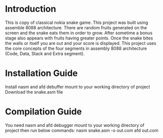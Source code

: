 # Introduction
This is copy of classical nokia snake game. This project was built using assemble 8088 architecture. There are random fruits generated on the screen and the snake eats them in order to grow. After sometime a bonus stage also appears with fruits having greater points. Once the snake bites the walls or itself you are out and your score is displayed. This project uses the core concepts of the four segments in assembly 8088 architecture (Code, Data, Stack and Extra segment).

# Installation Guide
Install nasm and afd debuffer
mount to your working directory of project
Download the snake.asm file

# Compilation Guide
You need nasm and afd debugger
mount to your working directory of project then run below commands:
nasm snake.asm -o out.com
afd out.com
